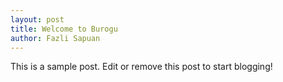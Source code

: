 ```yaml
---
layout: post
title: Welcome to Burogu
author: Fazli Sapuan
---
```

This is a sample post. Edit or remove this post to start blogging!